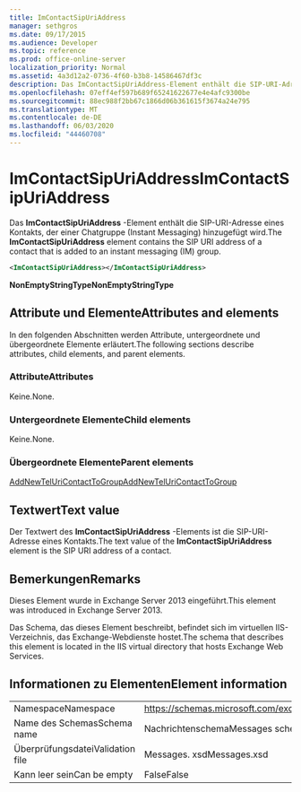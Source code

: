 ```yaml
---
title: ImContactSipUriAddress
manager: sethgros
ms.date: 09/17/2015
ms.audience: Developer
ms.topic: reference
ms.prod: office-online-server
localization_priority: Normal
ms.assetid: 4a3d12a2-0736-4f60-b3b8-14586467df3c
description: Das ImContactSipUriAddress-Element enthält die SIP-URI-Adresse eines Kontakts, der einer Chatgruppe (Instant Messaging) hinzugefügt wird.
ms.openlocfilehash: 07eff4ef597b689f65241622677e4e4afc9300be
ms.sourcegitcommit: 88ec988f2bb67c1866d06b361615f3674a24e795
ms.translationtype: MT
ms.contentlocale: de-DE
ms.lasthandoff: 06/03/2020
ms.locfileid: "44460708"
---
```

# <a name="imcontactsipuriaddress"></a><span data-ttu-id="fabde-103">ImContactSipUriAddress</span><span class="sxs-lookup"><span data-stu-id="fabde-103">ImContactSipUriAddress</span></span>

<span data-ttu-id="fabde-104">Das **ImContactSipUriAddress** -Element enthält die SIP-URI-Adresse eines Kontakts, der einer Chatgruppe (Instant Messaging) hinzugefügt wird.</span><span class="sxs-lookup"><span data-stu-id="fabde-104">The **ImContactSipUriAddress** element contains the SIP URI address of a contact that is added to an instant messaging (IM) group.</span></span> 
  
```XML
<ImContactSipUriAddress></ImContactSipUriAddress>
```

 <span data-ttu-id="fabde-105">**NonEmptyStringType**</span><span class="sxs-lookup"><span data-stu-id="fabde-105">**NonEmptyStringType**</span></span>
## <a name="attributes-and-elements"></a><span data-ttu-id="fabde-106">Attribute und Elemente</span><span class="sxs-lookup"><span data-stu-id="fabde-106">Attributes and elements</span></span>

<span data-ttu-id="fabde-107">In den folgenden Abschnitten werden Attribute, untergeordnete und übergeordnete Elemente erläutert.</span><span class="sxs-lookup"><span data-stu-id="fabde-107">The following sections describe attributes, child elements, and parent elements.</span></span>
  
### <a name="attributes"></a><span data-ttu-id="fabde-108">Attribute</span><span class="sxs-lookup"><span data-stu-id="fabde-108">Attributes</span></span>

<span data-ttu-id="fabde-109">Keine.</span><span class="sxs-lookup"><span data-stu-id="fabde-109">None.</span></span>
  
### <a name="child-elements"></a><span data-ttu-id="fabde-110">Untergeordnete Elemente</span><span class="sxs-lookup"><span data-stu-id="fabde-110">Child elements</span></span>

<span data-ttu-id="fabde-111">Keine.</span><span class="sxs-lookup"><span data-stu-id="fabde-111">None.</span></span>
  
### <a name="parent-elements"></a><span data-ttu-id="fabde-112">Übergeordnete Elemente</span><span class="sxs-lookup"><span data-stu-id="fabde-112">Parent elements</span></span>

[<span data-ttu-id="fabde-113">AddNewTelUriContactToGroup</span><span class="sxs-lookup"><span data-stu-id="fabde-113">AddNewTelUriContactToGroup</span></span>](addnewteluricontacttogroup.md)
  
## <a name="text-value"></a><span data-ttu-id="fabde-114">Textwert</span><span class="sxs-lookup"><span data-stu-id="fabde-114">Text value</span></span>

<span data-ttu-id="fabde-115">Der Textwert des **ImContactSipUriAddress** -Elements ist die SIP-URI-Adresse eines Kontakts.</span><span class="sxs-lookup"><span data-stu-id="fabde-115">The text value of the **ImContactSipUriAddress** element is the SIP URI address of a contact.</span></span> 
  
## <a name="remarks"></a><span data-ttu-id="fabde-116">Bemerkungen</span><span class="sxs-lookup"><span data-stu-id="fabde-116">Remarks</span></span>

<span data-ttu-id="fabde-117">Dieses Element wurde in Exchange Server 2013 eingeführt.</span><span class="sxs-lookup"><span data-stu-id="fabde-117">This element was introduced in Exchange Server 2013.</span></span>
  
<span data-ttu-id="fabde-118">Das Schema, das dieses Element beschreibt, befindet sich im virtuellen IIS-Verzeichnis, das Exchange-Webdienste hostet.</span><span class="sxs-lookup"><span data-stu-id="fabde-118">The schema that describes this element is located in the IIS virtual directory that hosts Exchange Web Services.</span></span>
  
## <a name="element-information"></a><span data-ttu-id="fabde-119">Informationen zu Elementen</span><span class="sxs-lookup"><span data-stu-id="fabde-119">Element information</span></span>

|||
|:-----|:-----|
|<span data-ttu-id="fabde-120">Namespace</span><span class="sxs-lookup"><span data-stu-id="fabde-120">Namespace</span></span>  <br/> |https://schemas.microsoft.com/exchange/services/2006/messages  <br/> |
|<span data-ttu-id="fabde-121">Name des Schemas</span><span class="sxs-lookup"><span data-stu-id="fabde-121">Schema name</span></span>  <br/> |<span data-ttu-id="fabde-122">Nachrichtenschema</span><span class="sxs-lookup"><span data-stu-id="fabde-122">Messages schema</span></span>  <br/> |
|<span data-ttu-id="fabde-123">Überprüfungsdatei</span><span class="sxs-lookup"><span data-stu-id="fabde-123">Validation file</span></span>  <br/> |<span data-ttu-id="fabde-124">Messages. xsd</span><span class="sxs-lookup"><span data-stu-id="fabde-124">Messages.xsd</span></span>  <br/> |
|<span data-ttu-id="fabde-125">Kann leer sein</span><span class="sxs-lookup"><span data-stu-id="fabde-125">Can be empty</span></span>  <br/> |<span data-ttu-id="fabde-126">False</span><span class="sxs-lookup"><span data-stu-id="fabde-126">False</span></span>  <br/> |
   

